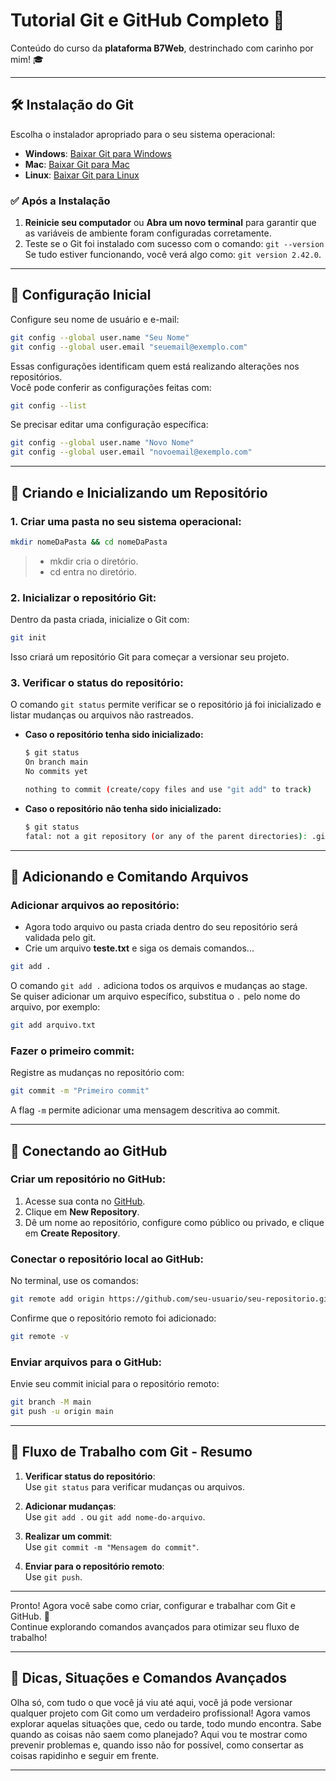 # Tutorial Git e GitHub Completo 🚀

Conteúdo do curso da **plataforma B7Web**, destrinchado com carinho por mim! 🎓

---

## 🛠️ Instalação do Git

Escolha o instalador apropriado para o seu sistema operacional:

- **Windows**: [Baixar Git para Windows](https://git-scm.com/downloads/win)
- **Mac**: [Baixar Git para Mac](https://git-scm.com/downloads/mac)
- **Linux**: [Baixar Git para Linux](https://git-scm.com/downloads/linux)

### ✅ Após a Instalação

1. **Reinicie seu computador** ou **Abra um novo terminal** para garantir que as variáveis de ambiente foram configuradas corretamente.  
2. Teste se o Git foi instalado com sucesso com o comando: `git --version`  
   Se tudo estiver funcionando, você verá algo como: `git version 2.42.0`.

---

## 📌 Configuração Inicial

Configure seu nome de usuário e e-mail:  
```bash
git config --global user.name "Seu Nome"
git config --global user.email "seuemail@exemplo.com"
```

Essas configurações identificam quem está realizando alterações nos repositórios.  
Você pode conferir as configurações feitas com:  
```bash
git config --list
```

Se precisar editar uma configuração específica:  
```bash
git config --global user.name "Novo Nome"
git config --global user.email "novoemail@exemplo.com"
```

---

## 🌟 Criando e Inicializando um Repositório

### 1. Criar uma pasta no seu sistema operacional:

```bash
mkdir nomeDaPasta && cd nomeDaPasta
```
> - mkdir cria o diretório. 
> - cd entra no diretório.

### 2. Inicializar o repositório Git:
Dentro da pasta criada, inicialize o Git com:
```bash
git init
```

Isso criará um repositório Git para começar a versionar seu projeto.

### 3. Verificar o status do repositório:
O comando `git status` permite verificar se o repositório já foi inicializado e listar mudanças ou arquivos não rastreados.

- **Caso o repositório tenha sido inicializado:**
  ```bash
  $ git status
  On branch main
  No commits yet
  
  nothing to commit (create/copy files and use "git add" to track)
  ```

- **Caso o repositório não tenha sido inicializado:**
  ```bash
  $ git status
  fatal: not a git repository (or any of the parent directories): .git
  ```

---

## 📂 Adicionando e Comitando Arquivos

### Adicionar arquivos ao repositório:
 - Agora todo arquivo ou pasta criada dentro do seu repositório será validada pelo git.
 - Crie um arquivo **teste.txt** e siga os demais comandos...

```bash
git add .
```

O comando `git add .` adiciona todos os arquivos e mudanças ao stage.  
Se quiser adicionar um arquivo específico, substitua o `.` pelo nome do arquivo, por exemplo:  
```bash
git add arquivo.txt
```

### Fazer o primeiro commit:
Registre as mudanças no repositório com:
```bash
git commit -m "Primeiro commit"
```

A flag `-m` permite adicionar uma mensagem descritiva ao commit.

---

## 🔗 Conectando ao GitHub

### Criar um repositório no GitHub:
1. Acesse sua conta no [GitHub](https://github.com/).
2. Clique em **New Repository**.
3. Dê um nome ao repositório, configure como público ou privado, e clique em **Create Repository**.

### Conectar o repositório local ao GitHub:
No terminal, use os comandos:  
```bash
git remote add origin https://github.com/seu-usuario/seu-repositorio.git
```

Confirme que o repositório remoto foi adicionado:  
```bash
git remote -v
```

### Enviar arquivos para o GitHub:
Envie seu commit inicial para o repositório remoto:  
```bash
git branch -M main
git push -u origin main
```

---

## 🔄 Fluxo de Trabalho com Git - Resumo

1. **Verificar status do repositório**:  
   Use `git status` para verificar mudanças ou arquivos.

2. **Adicionar mudanças**:  
   Use `git add .` ou `git add nome-do-arquivo`.

3. **Realizar um commit**:  
   Use `git commit -m "Mensagem do commit"`.

4. **Enviar para o repositório remoto**:  
   Use `git push`.

---

Pronto! Agora você sabe como criar, configurar e trabalhar com Git e GitHub. 🚀  
Continue explorando comandos avançados para otimizar seu fluxo de trabalho!

---

## 🤔 Dicas, Situações e Comandos Avançados

Olha só, com tudo o que você já viu até aqui, você já pode versionar qualquer projeto com Git como um verdadeiro profissional! Agora vamos explorar aquelas situações que, cedo ou tarde, todo mundo encontra. Sabe quando as coisas não saem como planejado? Aqui vou te mostrar como prevenir problemas e, quando isso não for possível, como consertar as coisas rapidinho e seguir em frente.

---

